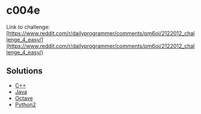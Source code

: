 # c004e

Link to challenge: [https://www.reddit.com/r/dailyprogrammer/comments/pm6oj/2122012_challenge_4_easy/](https://www.reddit.com/r/dailyprogrammer/comments/pm6oj/2122012_challenge_4_easy/)

## Solutions

* [C++](https://github.com/jimmynguyen/daily-programmer/blob/master/challenges/easy/c004e/c++/)
* [Java](https://github.com/jimmynguyen/daily-programmer/blob/master/challenges/easy/c004e/java/)
* [Octave](https://github.com/jimmynguyen/daily-programmer/blob/master/challenges/easy/c004e/octave/)
* [Python2](https://github.com/jimmynguyen/daily-programmer/blob/master/challenges/easy/c004e/python2/)